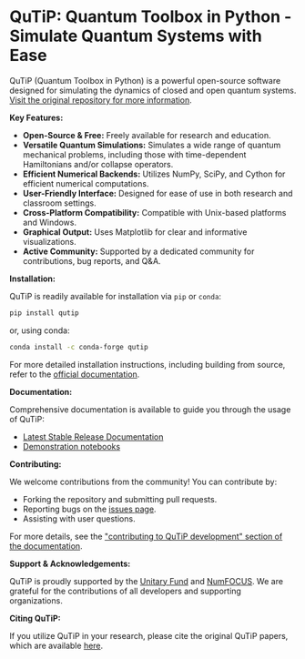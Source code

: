 # QuTiP: Quantum Toolbox in Python - Simulate Quantum Systems with Ease

QuTiP (Quantum Toolbox in Python) is a powerful open-source software designed for simulating the dynamics of closed and open quantum systems.  [Visit the original repository for more information](https://github.com/qutip/qutip).

**Key Features:**

*   **Open-Source & Free:**  Freely available for research and education.
*   **Versatile Quantum Simulations:** Simulates a wide range of quantum mechanical problems, including those with time-dependent Hamiltonians and/or collapse operators.
*   **Efficient Numerical Backends:** Utilizes NumPy, SciPy, and Cython for efficient numerical computations.
*   **User-Friendly Interface:** Designed for ease of use in both research and classroom settings.
*   **Cross-Platform Compatibility:** Compatible with Unix-based platforms and Windows.
*   **Graphical Output:**  Uses Matplotlib for clear and informative visualizations.
*   **Active Community:** Supported by a dedicated community for contributions, bug reports, and Q&A.

**Installation:**

QuTiP is readily available for installation via `pip` or `conda`:

```bash
pip install qutip
```

or, using conda:

```bash
conda install -c conda-forge qutip
```

For more detailed installation instructions, including building from source, refer to the [official documentation](https://qutip.readthedocs.io/en/stable/installation.html).

**Documentation:**

Comprehensive documentation is available to guide you through the usage of QuTiP:

*   [Latest Stable Release Documentation](https://qutip.readthedocs.io/en/latest/)
*   [Demonstration notebooks](https://qutip.org/tutorials.html)

**Contributing:**

We welcome contributions from the community!  You can contribute by:

*   Forking the repository and submitting pull requests.
*   Reporting bugs on the [issues page](https://github.com/qutip/qutip/issues).
*   Assisting with user questions.

For more details, see the ["contributing to QuTiP development" section of the documentation](https://qutip.readthedocs.io/en/stable/development/contributing.html).

**Support & Acknowledgements:**

QuTiP is proudly supported by the [Unitary Fund](https://unitary.fund) and [NumFOCUS](https://numfocus.org). We are grateful for the contributions of all developers and supporting organizations.

**Citing QuTiP:**

If you utilize QuTiP in your research, please cite the original QuTiP papers, which are available [here](https://dml.riken.jp/?s=QuTiP).